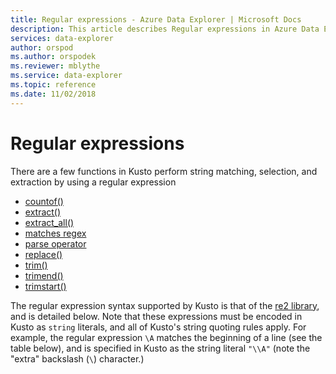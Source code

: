 ```yaml
---
title: Regular expressions - Azure Data Explorer | Microsoft Docs
description: This article describes Regular expressions in Azure Data Explorer.
services: data-explorer
author: orspod
ms.author: orspodek
ms.reviewer: mblythe
ms.service: data-explorer
ms.topic: reference
ms.date: 11/02/2018
---
```

# Regular expressions

There are a few functions in Kusto perform string matching, selection, and extraction
by using a regular expression

- [countof()](countoffunction.md)
- [extract()](extractfunction.md)
- [extract_all()](extractallfunction.md)
- [matches regex](datatypes-string-operators.md)
- [parse operator](parseoperator.md)
- [replace()](replacefunction.md)
- [trim()](trimfunction.md)
- [trimend()](trimendfunction.md)
- [trimstart()](trimstartfunction.md)

The regular expression syntax supported by Kusto is that of the
[re2 library](https://github.com/google/re2/wiki/Syntax), and is
detailed below. Note that these expressions must be encoded in
Kusto as `string` literals, and all of Kusto's string quoting rules
apply. For example, the regular expression `\A` matches
the beginning of a line (see the table below), and is specified
in Kusto as the string literal `"\\A"` (note the "extra" backslash (`\`)
character.)

